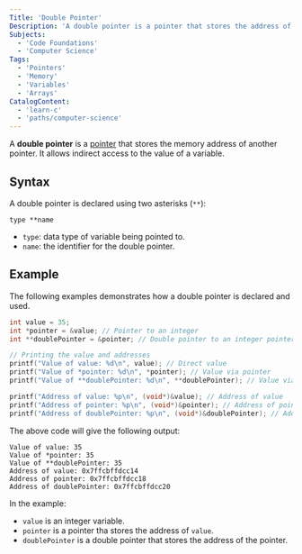 ```yaml
---
Title: 'Double Pointer'
Description: 'A double pointer is a pointer that stores the address of another pointer.'
Subjects:
  - 'Code Foundations'
  - 'Computer Science'
Tags:
  - 'Pointers'
  - 'Memory'
  - 'Variables'
  - 'Arrays'
CatalogContent:
  - 'learn-c'
  - 'paths/computer-science'
---
```


A **double pointer** is a [pointer](https://www.codecademy.com/resources/docs/c/concepts/pointers/terms/pointer/pointer) that stores the memory address of another pointer. It allows indirect access to the value of a variable.

## Syntax

A double pointer is declared using two asterisks (`**`):

```psedudo
type **name
```

- `type`: data type of variable being pointed to.
- `name`: the identifier for the double pointer.

## Example

The following examples demonstrates how a double pointer is declared and used.

```c
int value = 35;
int *pointer = &value; // Pointer to an integer
int **doublePointer = &pointer; // Double pointer to an integer pointer

// Printing the value and addresses
printf("Value of value: %d\n", value); // Direct value
printf("Value of *pointer: %d\n", *pointer); // Value via pointer
printf("Value of **doublePointer: %d\n", **doublePointer); // Value via double pointer

printf("Address of value: %p\n", (void*)&value); // Address of value
printf("Address of pointer: %p\n", (void*)&pointer); // Address of pointer
printf("Address of doublePointer: %p\n", (void*)&doublePointer); // Address of double pointer
```

The above code will give the following output:

```shell
Value of value: 35
Value of *pointer: 35
Value of **doublePointer: 35
Address of value: 0x7ffcbffdcc14
Address of pointer: 0x7ffcbffdcc18
Address of doublePointer: 0x7ffcbffdcc20
```

In the example:

- `value` is an integer variable.
- `pointer` is a pointer tha stores the address of `value`.
- `doublePointer` is a double pointer that stores the address of the pointer.
